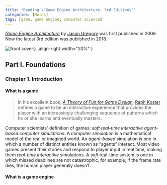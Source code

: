 ```yaml
---
title: "Reading \"Game Engine Architecture, 3rd Edition\""
categories: [Notes]
tags: [game, game engine, computer science]
---
```


[*Game Engine Architecture*](https://www.gameenginebook.com/) by [Jason Gregory](https://twitter.com/jqgregory) was first published in 2009. Now the latest 3rd edition was published in 2018.

![front cover](https://www.gameenginebook.com/img/cover_full_3.png){: .align-right width="20%" }

## Part I. Foundations

### Chapter 1. Introduction

#### What is a game

> In his excellent book, [*A Theory of Fun for Game Design*](https://www.theoryoffun.com/), [Raph Koster](https://www.raphkoster.com/) defines a game to be an interactive experience that provides the player with an increasingly challenging sequence of patterns which he or she learns and eventually masters.

Computer scientists' definition of games: *soft real-time interactive agent-based computer simulations*. A computer *simulation* is a mathematical model of the real or imagined world. An *agent-based* simulation is one in which a number of distinct entities known as “agents” interact. Most video games present their stories and respond to player input in real time, making them *real-time interactive* simulations. A *soft* real-time system is one in which missed deadlines are not catastrophic, for example, if the frame rate dies, the human player generally doesn’t.

#### What is a game engine
